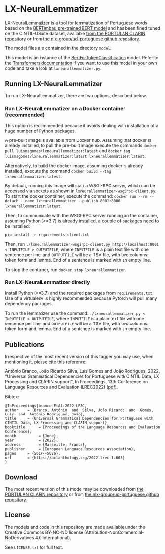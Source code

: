 # LX-NeuralLemmatizer

LX-NeuralLemmatizer is a tool for lemmatization of Portuguese words based on the [BERTimbau pre-trained BERT model](https://github.com/neuralmind-ai/portuguese-bert) and has been fined tuned on the CINTIL-USuite dataset, available [from the PORTULAN CLARIN repository](https://hdl.handle.net/21.11129/0000-000F-327D-D) or from [the nlx-group/ud-portuguese github repository](https://github.com/nlx-group/ud-portuguese).

The model files are contained in the directory `model`.

This model is an instance of the [BertForTokenClassification](https://huggingface.co/docs/transformers/master/model_doc/bert#transformers.BertForTokenClassification) model.
Refer to the [Transformers documentation](https://huggingface.co/docs/transformers/master/model_doc/bert) if you want to use this model in your own code and take a look at `lxneurallemmatizer.py`.

## Running LX-NeuralLemmatizer

To run LX-NeuralLemmatizer, there are two options, described below.

### Run LX-NeuralLemmatizer on a Docker container (recommended)

This option is recommended because it avoids dealing with installation of a huge number of Python packages.

A pre-built image is available from Docker hub.  Assuming that docker is already installed, to pull the pre-built image execute the commands `docker pull luismsgomes/lxneurallemmatizer:latest` and `docker tag luismsgomes/lxneurallemmatizer:latest lxneurallemmatizer:latest`.

Alternatively, to build the docker image, assuming docker is already installed, execute the command `docker build --tag lxneurallemmatizer:latest`.

By default, running this image will start a WSGI-RPC server, which can be accessed via sockets as shown in `lxneurallemmatizer-wsgirpc-client.py`.
To start the docker container, execute the command: `docker run --rm --detach --name lxneurallemmatizer --publish 8001:8000 lxneurallemmatizer:latest`.

Then, to communicate with the WSGI-RPC server running on the container, assuming Python (>=3.7) is already installed, a couple of packages need to be installed:

    pip install -r requirements-client.txt

Then, run `./lxneurallemmatizer-wsgirpc-client.py http://localhost:8001 < INPUTFILE > OUTPUTFILE`, where `INPUTFILE` is a plain text file with one sentence per line, and `OUTPUTFILE` will be a TSV file, with two columns: token form and lemma.  End of a sentence is marked with an empty line.

To stop the container, run `docker stop lxneurallemmatizer`.

### Run LX-NeuralLemmatizer directly

Install Python (>=3.7) and the required packages from `requirements.txt`.  Use of a virtualenv is highly recommended because Pytorch will pull many dependency packages.

To run the lemmatizer use the command: `./lxneurallemmatizer.py < INPUTFILE > OUTPUTFILE`, where `INPUTFILE` is a plain text file with one sentence per line, and `OUTPUTFILE` will be a TSV file, with two columns: token form and lemma.  End of a sentence is marked with an empty line.


## Publications

Irrespective of the most recent version of this tagger you may use, when mentioning it, please cite this reference:

António Branco, João Ricardo Silva, Luís Gomes and João Rodrigues, 2022, "Universal Grammatical Dependencies for Portuguese with CINTIL Data, LX Processing and CLARIN support", In Proceedings, 13th Conference on Language Resources and Evaluation (LREC2022) ([pdf](http://www.lrec-conf.org/proceedings/lrec2022/pdf/2022.lrec-1.603.pdf)).

Bibtex:

    @InProceedings{branco-EtAl:2022:LREC,
    author    = {Branco, António  and  Silva, João Ricardo  and  Gomes, Luís  and  António Rodrigues, João},
    title     = {Universal Grammatical Dependencies for Portuguese with CINTIL Data, LX Processing and CLARIN support},
    booktitle      = {Proceedings of the Language Resources and Evaluation Conference},
    month          = {June},
    year           = {2022},
    address        = {Marseille, France},
    publisher      = {European Language Resources Association},
    pages     = {5617--5626},
    url       = {https://aclanthology.org/2022.lrec-1.603}
    }

## Download

The most recent version of this model may be downloaded from [the PORTULAN CLARIN repository](https://hdl.handle.net/21.11129/0000-000E-8B2F-2) or from [the nlx-group/ud-portuguese github repository](https://github.com/nlx-group/ud-portuguese).


## License

The models and code in this repository are made available under the Creative Commons BY-NC-ND license (Attribution-NonCommercial-NoDerivatives 4.0 International).

See `LICENSE.txt` for full text.

